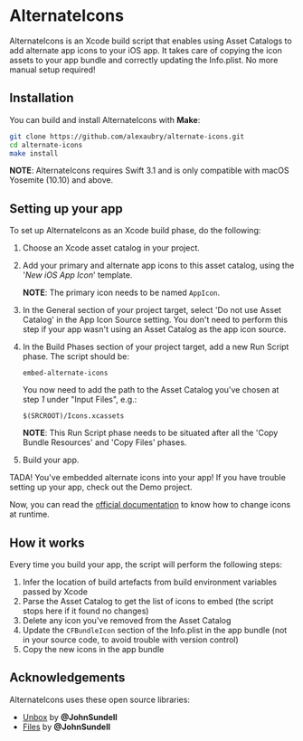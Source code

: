 # AlternateIcons

AlternateIcons is an Xcode build script that enables using Asset Catalogs to add alternate app icons to your iOS app. It takes care of copying the icon assets to your app bundle and correctly updating the Info.plist. No more manual setup required!

## Installation

You can build and install AlternateIcons with **Make**:

~~~bash
git clone https://github.com/alexaubry/alternate-icons.git
cd alternate-icons
make install
~~~

**NOTE**: AlternateIcons requires Swift 3.1 and is only compatible with macOS Yosemite (10.10) and above.

## Setting up your app

To set up AlternateIcons as an Xcode build phase, do the following:

1. Choose an Xcode asset catalog in your project.

2. Add your primary and alternate app icons to this asset catalog, using the '*New iOS App Icon*' template.

    **NOTE**: The primary icon needs to be named `AppIcon`.

3. In the General section of your project target, select 'Do not use Asset Catalog' in the App Icon Source setting. You don't need to perform this step if your app wasn't using an Asset Catalog as the app icon source.

4. In the Build Phases section of your project target, add a new Run Script phase. The script should be:

    ~~~
    embed-alternate-icons
    ~~~

    You now need to add the path to the Asset Catalog you've chosen at step *1* under "Input Files", e.g.:
    
    ~~~
    $(SRCROOT)/Icons.xcassets
    ~~~

    **NOTE**: This Run Script phase needs to be situated after all the 'Copy Bundle Resources' and 'Copy Files' phases.
    
5. Build your app.

TADA! You've embedded alternate icons into your app! If you have trouble setting up your app, check out the Demo project.

Now, you can read the [official documentation](https://developer.apple.com/reference/uikit/uiapplication/2806818-setalternateiconname) to know how to change icons at runtime.

## How it works

Every time you build your app, the script will perform the following steps:

1. Infer the location of build artefacts from build environment variables passed by Xcode
2. Parse the Asset Catalog to get the list of icons to embed (the script stops here if it found no changes)
3. Delete any icon you've removed from the Asset Catalog
4. Update the `CFBundleIcon` section of the Info.plist in the app bundle (not in your source code, to avoid trouble with version control)
5. Copy the new icons in the app bundle

## Acknowledgements

AlternateIcons uses these open source libraries:

- [Unbox](https://github.com/JohnSundell/Unbox) by **@JohnSundell**
- [Files](https://github.com/JohnSundell/Files) by **@JohnSundell**